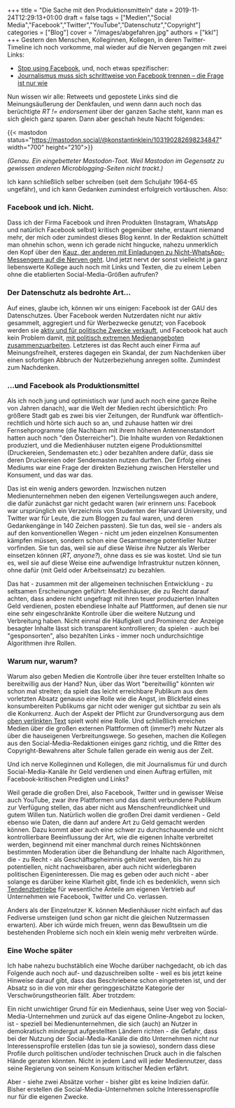 +++
title = "Die Sache mit den Produktionsmitteln"
date = 2019-11-24T12:29:13+01:00
draft = false
tags = ["Medien","Social Media","Facebook","Twitter","YouTube","Datenschutz","Copyright"]
categories = ["Blog"]
cover = "/images/abgefahren.jpg"
authors = ["kkl"]
+++
Gestern den Menschen, Kolleginnen, Kollegen, in deren Twitter-Timeline ich noch vorkomme, mal wieder auf die Nerven gegangen mit zwei Links:

* [Stop using Facebook](https://www.stopusingfacebook.co/), und, noch etwas spezifischer:
* [Journalismus muss sich schrittweise von Facebook trennen – die Frage ist nur wie](https://rufposten.de/blog/2019/11/12/journalismus-muss-sich-schrittweise-von-facebook-trennen-die-frage-ist-nur-wie/)

Nun wissen wir alle: Retweets und gepostete Links sind die Meinungsäußerung der Denkfaulen, und wenn dann auch noch das berüchtigte *RT != endorsement* über der ganzen Sache steht, kann man es sich gleich ganz sparen. Dann aber geschah heute Nacht folgendes:

{{< mastodon status="https://mastodon.social/@konstantinklein/103190282698234847" width="700" height="210">}}

*(Genau. Ein eingebetteter Mastodon-Toot. Weil Mastodon im Gegensatz zu gewissen anderen Microblogging-Seiten nicht trackt.)*

Ich kann schließlich selber schreiben (seit dem Schuljahr 1964-65 ungefähr), und ich kann Gedanken zumindest erfolgreich vortäuschen. Also:

### Facebook und ich. Nicht.

Dass ich der Firma Facebook und ihren Produkten (Instagram, WhatsApp und natürlich Facebook selbst) kritisch gegenüber stehe, erstaunt niemand mehr, der mich oder zumindest dieses Blog kennt. In der Redaktion schüttelt man ohnehin schon, wenn ich gerade nicht hingucke, nahezu unmerklich den Kopf über den [Kauz, der anderen mit Einladungen zu Nicht-WhatsApp-Messengern auf die Nerven geht](../zwitschepause/). Und jetzt nervt der sonst vielleicht ja ganz liebenswerte Kollege auch noch mit Links und Texten, die zu einem Leben ohne die etablierten
Social-Media-Größen aufrufen?

### Der Datenschutz als bedrohte Art...

Auf eines, glaube ich, können wir uns einigen: Facebook ist der GAU des Datenschutzes. Über Facebook werden Nutzerdaten nicht nur aktiv gesammelt, aggregiert und für Werbezwecke genutzt; von Facebook werden sie [aktiv und für politische Zwecke verkauft](https://netzpolitik.org/2018/cambridge-analytica-was-wir-ueber-das-groesste-datenleck-in-der-geschichte-von-facebook-wissen/), und Facebook hat auch kein Problem damit, [mit politisch extremen Medienangeboten zusammenzuarbeiten](https://www.heise.de/newsticker/meldung/Breitbart-soll-Teil-von-Facebook-News-werden-4570179.html). Letzteres ist das Recht auch einer Firma auf Meinungsfreiheit, ersteres dagegen ein Skandal, der zum Nachdenken über einen sofortigen Abbruch der Nutzerbeziehung anregen sollte. Zumindest zum Nachdenken.

### ...und Facebook als Produktionsmittel

Als ich noch jung und optimistisch war (und auch noch eine ganze Reihe von Jahren danach), war die Welt der Medien recht übersichtlich: Pro größere Stadt gab es zwei bis vier Zeitungen, der Rundfunk war öffentlich-rechtlich und hörte sich auch so an, und zuhause hatten wir drei Fernsehprogramme (die Nachbarn mit ihrem höheren Antennenstandort hatten auch noch "den Österreicher"). Die Inhalte wurden von Redaktionen produziert, und die Medienhäuser nutzten eigene Produktionsmittel (Druckereien, Sendemasten etc.) oder bezahlten andere dafür, dass sie deren Druckereien oder Sendemasten nutzen durften. Der Erfolg eines Mediums war eine Frage der direkten Beziehung zwischen Hersteller und Konsument, und das war das.

Das ist ein wenig anders geworden. Inzwischen nutzen Medienunternehmen neben den eigenen Verteilungswegen auch andere, die dafür zunächst gar nicht gedacht waren (wir erinnern uns: Facebook war ursprünglich ein Verzeichnis von Studenten der Harvard University, und Twitter war für Leute, die zum Bloggen zu faul waren, und deren Gedankengänge in 140 Zeichen passten). Sie tun das, weil sie - anders als auf den konventionellen Wegen - nicht um jeden einzelnen Konsumenten kämpfen müssen, sondern schon eine Gesamtmenge potentieller Nutzer vorfinden. Sie tun das, weil sie auf diese Weise ihre Nutzer als Werber einsetzen können (*RT, anyone?*), ohne dass es sie was kostet. Und sie tun es, weil sie auf diese Weise eine aufwendige Infrastruktur nutzen können, ohne dafür (mit Geld oder Arbeitseinsatz) zu bezahlen.

Das hat - zusammen mit der allgemeinen technischen Entwicklung - zu seltsamen Erscheinungen geführt: Medienhäuser, die zu Recht darauf achten, dass andere nicht ungefragt mit ihren teuer produzierten Inhalten Geld verdienen, posten ebendiese Inhalte auf Plattformen, auf denen sie nur eine sehr eingeschränkte Kontrolle über die weitere Nutzung und Verbreitung haben. Nicht einmal die Häufigkeit und Prominenz der Anzeige besagter Inhalte lässt sich transparent kontrollieren; da spielen - auch bei "gesponsorten", also bezahlten Links - immer noch undurchsichtige Algorithmen ihre Rollen.

### Warum nur, warum?

Warum also geben Medien die Kontrolle über ihre teuer erstellten Inhalte so bereitwillig aus der Hand? Nun, über das Wort "bereitwillig" könnten wir schon mal streiten; da spielt das leicht erreichbare Publikum aus dem vorletzten Absatz genauso eine Rolle wie die Angst, im Blickfeld eines konsumbereiten Publikums gar nicht oder weniger gut sichtbar zu sein als die Konkurrenz. Auch der Aspekt der Pflicht zur Grundversorgung aus dem [oben verlinkten Text](https://rufposten.de/blog/2019/11/12/journalismus-muss-sich-schrittweise-von-facebook-trennen-die-frage-ist-nur-wie/) spielt wohl eine Rolle. Und schließlich erreichen Medien über die großen externen Plattformen oft (immer?) mehr Nutzer als über die hauseigenen Verbreitungswege. So gesehen, machen die Kollegen aus den Social-Media-Redaktionen einiges ganz richtig, und die Ritter des Copyright-Bewahrens alter Schule fallen gerade ein wenig aus der Zeit.

Und ich nerve Kolleginnen und Kollegen, die mit Journalismus für und durch Social-Media-Kanäle ihr Geld verdienen und einen Auftrag erfüllen, mit Facebook-kritischen Predigten und Links?

Weil gerade die großen Drei, also Facebook, Twitter und in gewisser Weise auch YouTube, zwar ihre Plattformen und das damit verbundene Publikum zur Verfügung stellen, das aber nicht aus Menschenfreundlichkeit und gutem Willen tun. Natürlich wollen die großen Drei damit verdienen - Geld ebenso wie Daten, die dann auf andere Art zu Geld gemacht werden können. Dazu kommt aber auch eine schwer zu durchschauende und nicht kontrollierbare Beeinflussung der Art, wie die eigenen Inhalte verbreitet werden, beginnend mit einer manchmal durch reines Nichtskönnen bestimmten Moderation über die Behandlung der Inhalte nach Algorithmen, die - zu Recht - als Geschäftsgeheimnis gehütet werden, bis hin zu potentiellen, nicht nachweisbaren, aber auch nicht widerlegbaren politischen Eigeninteressen. Die mag es geben oder auch nicht - aber solange es darüber keine Klarheit gibt, finde ich es bedenklich, wenn sich [Tendenzbetriebe](https://de.wikipedia.org/wiki/Tendenzbetrieb) für wesentliche Anteile am eigenen Vertrieb auf Unternehmen wie Facebook, Twitter und Co. verlassen.

Anders als der Einzelnutzer K. können Medienhäuser nicht einfach auf das Fediverse umsteigen (und schon gar nicht die gleichen Nutzermassen erwarten). Aber ich würde mich freuen, wenn das Bewußtsein um die bestehenden Probleme sich noch ein klein wenig mehr verbreiten würde.

### Eine Woche später

Ich habe nahezu buchstäblich eine Woche darüber nachgedacht, ob ich das Folgende auch noch auf- und dazuschreiben sollte - weil es bis jetzt keine Hinweise darauf gibt, dass das Beschriebene schon eingetreten ist, und der Absatz so in die von mir eher geringgeschätzte Kategorie der Verschwörungstheorien fällt. Aber trotzdem:

Ein nicht unwichtiger Grund für ein Medienhaus, seine User weg von Social-Media-Unternehmen und zurück auf das eigene Online-Angebot zu locken, ist - speziell bei Medienunternehmen, die sich (auch) an Nutzer in demokratisch mindergut aufgestellten Ländern richten - die Gefahr, dass bei der Nutzung der Social-Media-Kanäle die dito Unternehmen nicht nur Interessensprofile erstellen (das tun sie ja sowieso), sondern dass diese Profile durch politischen und/oder technischen Druck auch in die falschen Hände geraten könnten. Nicht in jedem Land will jeder Mediennutzer, dass seine Regierung von seinem Konsum kritischer Medien erfährt.

Aber - siehe zwei Absätze vorher - bisher gibt es keine Indizien dafür. Bisher erstellen die Social-Media-Unternehmen solche Interessensprofile nur für die eigenen Zwecke.
